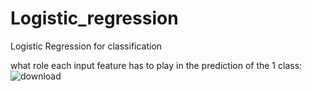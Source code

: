 # Logistic_regression
Logistic Regression for classification

what role each input feature has to play in the prediction of the 1 class:
![download](https://github.com/user-attachments/assets/95d36d13-683f-40c6-9a00-133ddd1c9beb)
